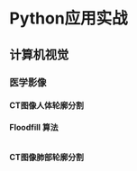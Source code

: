 # Python应用实战

## 计算机视觉

### 医学影像

#### CT图像人体轮廓分割

**Floodfill 算法**


```python


```

#### CT图像肺部轮廓分割
